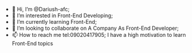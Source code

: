 - 👋 Hi, I’m @Dariush-afc;
- 👀 I’m interested in Front-End Developing;
- 🌱 I’m currently learning Front-End;
- 💞️ I’m looking to collaborate on A Company As Front-End Developer;
- 📫 How to reach me tel:09020417905;
I have a high motivation to learn Front-End topics
